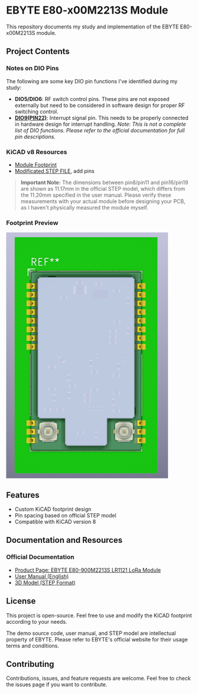 # EBYTE E80-x00M2213S Module

This repository documents my study and implementation of the EBYTE E80-x00M2213S module.

## Project Contents

### Notes on DIO Pins
The following are some key DIO pin functions I've identified during my study:
- **DIO5/DIO6**: RF switch control pins. These pins are not exposed externally but need to be considered in software design for proper RF switching control.
- [**DIO9(PIN22)**](https://github.com/KunYi/EBYTE_E80_DEMO/blob/main/Core/Inc/main.h#L68C9-L68C27): Interrupt signal pin. This needs to be properly connected in hardware design for interrupt handling.
*Note: This is not a complete list of DIO functions. Please refer to the official documentation for full pin descriptions.*

### KiCAD v8 Resources
- [Module Footprint](KiCAD/E80-x00M2213S.kicad_mod)
- [Modificated STEP FILE](docs/E80-XXXM2213S_U.step), add pins

> **Important Note:** The dimensions between pin8/pin11 and pin16/pin19 are shown as 11.17mm in the official STEP model, which differs from the 11.20mm specified in the user manual. Please verify these measurements with your actual module before designing your PCB, as I haven't physically measured the module myself.

### Footprint Preview
![KiCAD Footprint Preview](KiCAD/kicad_footprint_review_new.png)
## Features
- Custom KiCAD footprint design
- Pin spacing based on official STEP model
- Compatible with KiCAD version 8

## Documentation and Resources

### Official Documentation
- [Product Page: EBYTE E80-900M2213S LR1121 LoRa Module](https://www.cdebyte.com/products/E80-900M2213S)
- [User Manual (English)](https://www.cdebyte.com/pdf-down.aspx?id=3188)
- [3D Model (STEP Format)](https://www.cdebyte.com/pdf-down.aspx?id=3370)

## License
This project is open-source. Feel free to use and modify the KiCAD footprint according to your needs.

The demo source code, user manual, and STEP model are intellectual property of EBYTE. Please refer to EBYTE's official website for their usage terms and conditions.

## Contributing
Contributions, issues, and feature requests are welcome. Feel free to check the issues page if you want to contribute.
